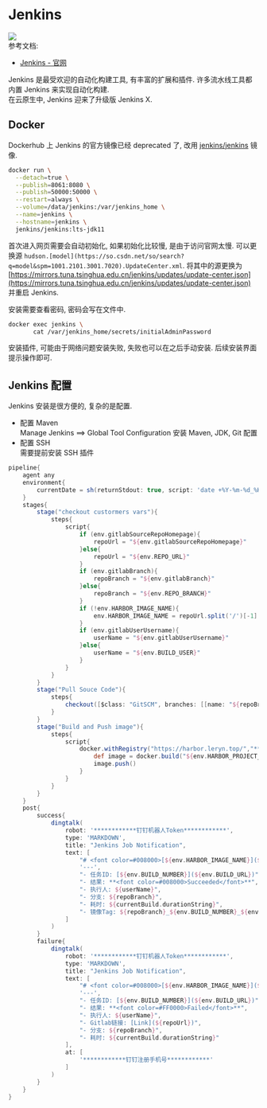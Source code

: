 <a name="ETtiD"></a>
# Jenkins
![](https://www.jenkins.io/images/logos/needs-you/Jenkins_Needs_You-transparent.png#crop=0&crop=0&crop=1&crop=1&height=440&id=eFluQ&originHeight=1226&originWidth=866&originalType=binary&ratio=1&rotation=0&showTitle=false&status=done&style=none&title=&width=311)<br />参考文档:

- [Jenkins - 官网](https://www.jenkins.io/)

Jenkins 是最受欢迎的自动化构建工具, 有丰富的扩展和插件. 许多流水线工具都内置 Jenkins 来实现自动化构建.<br />在云原生中, Jenkins 迎来了升级版 Jenkins X.

<a name="lCMVr"></a>
## Docker

Dockerhub 上 Jenkins 的官方镜像已经 deprecated 了, 改用 [jenkins/jenkins](https://hub.docker.com/r/jenkins/jenkins) 镜像.

```bash
docker run \
  --detach=true \
  --publish=8061:8080 \
  --publish=50000:50000 \
  --restart=always \
  --volume=/data/jenkins:/var/jenkins_home \
  --name=jenkins \
  --hostname=jenkins \
  jenkins/jenkins:lts-jdk11
```

首次进入网页需要会自动初始化, 如果初始化比较慢, 是由于访问官网太慢. 可以更换源 `hudson.[model](https://so.csdn.net/so/search?q=model&spm=1001.2101.3001.7020).UpdateCenter.xml`. 将其中的源更换为 [https://mirrors.tuna.tsinghua.edu.cn/jenkins/updates/update-center.json](https://mirrors.tuna.tsinghua.edu.cn/jenkins/updates/update-center.json) 并重启 Jenkins.

安装需要查看密码, 密码会写在文件中.

```bash
docker exec jenkins \
       cat /var/jenkins_home/secrets/initialAdminPassword
```

安装插件, 可能由于网络问题安装失败, 失败也可以在之后手动安装. 后续安装界面提示操作即可.


<a name="cezoN"></a>
## Jenkins 配置

Jenkins 安装是很方便的, 复杂的是配置.

- 配置 Maven<br />Manage Jenkins ==> Global Tool Configuration 安装 Maven, JDK, Git 配置
- 配置 SSH<br />需要提前安装 SSH 插件


```groovy
pipeline{
    agent any
    environment{
        currentDate = sh(returnStdout: true, script: 'date +%Y-%m-%d_%H-%M-%S').trim()
    }
    stages{
        stage("checkout custormers vars"){
            steps{
                script{
                    if (env.gitlabSourceRepoHomepage){
                        repoUrl = "${env.gitlabSourceRepoHomepage}"
                    }else{
                        repoUrl = "${env.REPO_URL}"
                    }
                    if (env.gitlabBranch){
                        repoBranch = "${env.gitlabBranch}"
                    }else{
                        repoBranch = "${env.REPO_BRANCH}"
                    }
                    if (!env.HARBOR_IMAGE_NAME){
                        env.HARBOR_IMAGE_NAME = repoUrl.split('/')[-1]
                    }
                    if (env.gitlabUserUsername){
                        userName = "${env.gitlabUserUsername}"
                    }else{
                        userName = "${env.BUILD_USER}"
                    }
                }
            }
        }
        stage("Pull Souce Code"){
            steps{
                checkout([$class: "GitSCM", branches: [[name: "${repoBranch}"]], extensions: [], userRemoteConfigs: [[credentialsId: "************GitLab ClientSercet************", url: "${repoUrl}.git"]]])
            }
        }
        stage("Build and Push image"){
            steps{
                script{
                    docker.withRegistry("https://harbor.leryn.top/","************HarborToken************"){
                        def image = docker.build("${env.HARBOR_PROJECT_NAME}/${env.HARBOR_IMAGE_NAME}:${repoBranch}_${env.BUILD_NUMBER}_${env.currentDate}","-f ${env.DOCKERFILE_PATH} .")
                        image.push()
                    }
                }
            }
        }
    }
    post{
        success{
            dingtalk(
                robot: '************钉钉机器人Token************',
                type: 'MARKDOWN',
                title: "Jenkins Job Notification",
                text: [
                    "# <font color=#008000>[${env.HARBOR_IMAGE_NAME}](${repoUrl})</font>",
                    '---',
                    "- 任务ID: [${env.BUILD_NUMBER}](${env.BUILD_URL})",
                    "- 结果: **<font color=#008000>Succeeded</font>**",
                    "- 执行人: ${userName}",
                    "- 分支: ${repoBranch}",
                    "- 耗时: ${currentBuild.durationString}",
                    "- 镜像Tag: ${repoBranch}_${env.BUILD_NUMBER}_${env.currentDate}"
                ]
            )
        }
        failure{
            dingtalk(
                robot: '************钉钉机器人Token************',
                type: 'MARKDOWN',
                title: "Jenkins Job Notification",
                text: [
                    "# <font color=#008000>[${env.HARBOR_IMAGE_NAME}](${repoUrl})</font>",
                    '---',
                    "- 任务ID: [${env.BUILD_NUMBER}](${env.BUILD_URL})",
                    "- 结果: **<font color=#FF0000>Failed</font>**",
                    "- 执行人: ${userName}",
                    "- Gitlab链接: [Link](${repoUrl})",
                    "- 分支: ${repoBranch}",
                    "- 耗时: ${currentBuild.durationString}"
                ],
                at: [
                    '************钉钉注册手机号************'
                ]
            )
        }
    }
}
```
